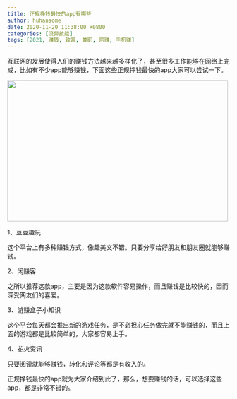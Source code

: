 ```yaml
---
title: 正规挣钱最快的app有哪些
author: huhansome
date: 2020-11-20 11:38:00 +0800
categories: [流弊技能]
tags: [2021, 赚钱, 致富, 兼职, 网赚, 手机赚]
---
```



互联网的发展使得人们的赚钱方法越来越多样化了，甚至很多工作能够在网络上完成，比如有不少app能够赚钱，下面这些正规挣钱最快的app大家可以尝试一下。

<img src="http://www.jinduoxia.com.cn/d/file/2020-12-08/1736c3b9a34e5771e00b66ae36631e36.jpg" style="width: 500px; height: 320px;"/>

1、豆豆趣玩

这个平台上有多种赚钱方式，像趣美文不错。只要分享给好朋友和朋友圈就能够赚钱。

2、闲赚客

之所以推荐这款app，主要是因为这款软件容易操作，而且赚钱是比较快的，因而深受网友们的喜爱。

3、游赚盒子小知识

这个平台每天都会推出新的游戏任务，是不必担心任务做完就不能赚钱的，而且上面的游戏都是比较简单的，大家都容易上手。

4、花火资讯

只要阅读就能够赚钱，转化和评论等都是有收入的。

正规挣钱最快的app就为大家介绍到此了，那么，想要赚钱的话，可以选择这些app，都是非常不错的。